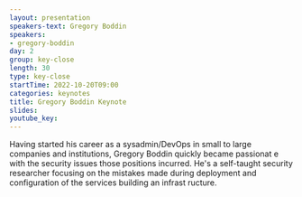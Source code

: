```yaml
---
layout: presentation
speakers-text: Gregory Boddin
speakers:
- gregory-boddin 
day: 2
group: key-close
length: 30 
type: key-close
startTime: 2022-10-20T09:00
categories: keynotes
title: Gregory Boddin Keynote
slides:
youtube_key:
---
```


Having started his career as a sysadmin/DevOps in small to large companies and institutions, Gregory Boddin quickly became passionat
e with the security issues those positions incurred.  He's a self-taught security researcher focusing on the mistakes made during deployment and configuration of the services building an infrast ructure.
